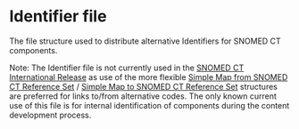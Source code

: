 # Identifier file

The file structure used to distribute alternative Identifiers for SNOMED CT components.

Note: The Identifier file is not currently used in the [SNOMED CT International Release](https://confluence.ihtsdotools.org/display/DOCGLOSS/SNOMED+CT+International+Release) as use of the more flexible [Simple Map from SNOMED CT Reference Set](../../../reference-set-release-file-specification/5.2-reference-set-types/5.2.3-map-reference-sets/5.2.3.1-simple-map-from-snomed-ct-reference-set.md) / [Simple Map to SNOMED CT Reference Set](../../../reference-set-release-file-specification/5.2-reference-set-types/5.2.3-map-reference-sets/5.2.3.2-simple-map-to-snomed-ct-reference-set.md) structures are preferred for links to/from alternative codes. The only known current use of this file is for internal identification of components during the content development process.
